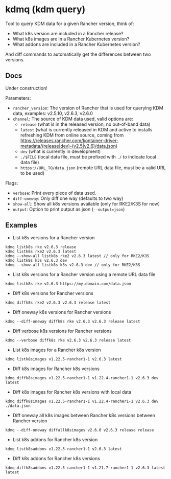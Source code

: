 # kdmq (kdm query)

Tool to query KDM data for a given Rancher version, think of:

- What k8s version are included in a Rancher release?
- What k8s images are in a Rancher Kubernetes version?
- What addons are included in a Rancher Kubernetes version?

And diff commands to automatically get the differences between two versions.

## Docs

Under construction!

Parameters:

- `rancher_version`: The version of Rancher that is used for querying KDM data, examples: v2.5.10, v2.6.3, v2.6.0
- `channel`: The source of KDM data used, valid options are:
  - `release` (what is in the released version, no out-of-band data)
  - `latest` (what is currently released in KDM and active to installs refreshing KDM from online source, coming from https://releases.rancher.com/kontainer-driver-metadata/(release|dev)-(v2.5|v2.6)/data.json)
  - `dev` (what is currently in development)
  - `./$FILE` (local data file, must be prefixed with `./` to indicate local data file)
  - `https://URL_TO/data.json` (remote URL data file, must be a valid URL to be used)


Flags:

- `verbose`: Print every piece of data used.
- `diff-oneway`: Only diff one way (defaults to two way)
- `show-all`: Show all k8s versions available (only for RKE2/K3S for now)
- `output`: Option to print output as json (`--output=json`)

## Examples

* List k8s versions for a Rancher version

```
kdmq listk8s rke v2.6.3 release
kdmq listk8s rke2 v2.6.3 latest
kdmq --show-all listk8s rke2 v2.6.3 latest // only for RKE2/K3S
kdmq listk8s k3s v2.6.3 dev
kdmq --show-all listk8s k3s v2.6.3 dev // only for RKE2/K3S
```

* List k8s versions for a Rancher version using a remote URL data file

```
kdmq listk8s rke v2.6.3 https://my.domain.com/data.json
```

* Diff k8s versions for Rancher versions

```
kdmq diffk8s rke2 v2.6.3 v2.6.3 release latest
```

* Diff oneway k8s versions for Rancher versions

```
kdmq --diff-oneway diffk8s rke v2.6.3 v2.6.3 release latest
```

* Diff verbose k8s versions for Rancher versions

```
kdmq --verbose diffk8s rke v2.6.3 v2.6.3 release latest
```

* List k8s images for a Rancher k8s version

```
kdmq listk8simages v1.22.5-rancher1-1 v2.6.3 latest
```

* Diff k8s images for Rancher k8s versions

```
kdmq diffk8simages v1.22.5-rancher1-1 v1.22.4-rancher1-1 v2.6.3 dev latest
```

* Diff k8s images for Rancher k8s versions with local data

```
kdmq diffk8simages v1.22.5-rancher1-1 v1.22.4-rancher1-1 v2.6.3 dev ./data.json
```

* Diff oneway all k8s images between Rancher k8s versions between Rancher version

```
kdmq --diff-oneway diffallk8simages v2.6.0 v2.6.3 release release
```

* List k8s addons for Rancher k8s version

```
kdmq listk8saddons v1.22.5-rancher1-1 v2.6.3 latest
```

* Diff k8s addons for Rancher k8s versions

```
kdmq diffk8saddons v1.22.5-rancher1-1 v1.21.7-rancher1-1 v2.6.3 latest latest
```

